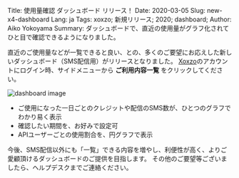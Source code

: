 Title: 使用量確認 ダッシュボード リリース！
Date: 2020-03-05
Slug: new-x4-dashboard
Lang: ja
Tags: xoxzo; 新規リリース; 2020; dashboard;
Author: Aiko Yokoyama
Summary: ダッシュボードで、直近の使用量がグラフ化されてひと目で確認できるようになりました。


直近のご使用量などが一覧できると良い、との、多くのご要望にお応えした新しいダッシュボード（SMS配信用）がリリースとなりました。
[Xoxzo](https://www.xoxzo.com/ja/)のアカウントにログイン時、サイドメニューから **ご利用内容一覧** をクリックしてください。

![dashboard image](/images/dashboard-ja.jpg)

- ご使用になった一日ごとのクレジットや配信のSMS数が、ひとつのグラフでわかり易く表示
- 確認したい期間を、お好みで設定可
- APIユーザーごとの使用割合を、円グラフで表示

今後、SMS配信以外にも「一覧」できる内容を増やし、利便性が高く、よりご愛顧頂けるダッシュボードのご提供を目指します。
その他のご要望等ございましたら、ヘルプデスクまでご連絡ください。

